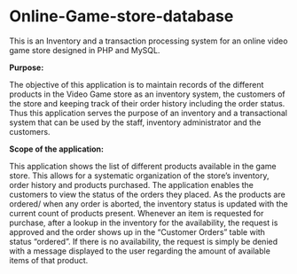 # Online-Game-store-database
This is an Inventory and a transaction processing system for an online video game store designed in PHP and MySQL.

**Purpose:**

The objective of this application is to maintain records of the different products in the Video Game store as an inventory system, the customers of the store and keeping track of their order history including the order status. Thus this application  serves the purpose of an inventory and a transactional system that can be used by the staff, inventory administrator and the customers.

**Scope of the application:**

This application shows the list of different products available in the game store. This allows for a systematic organization of the store’s inventory, order history and products purchased. The application enables the customers to view the status of the orders they placed. As the products are ordered/ when any order is aborted, the inventory status is updated with the current count of products present. 
Whenever an item is requested for purchase, after a lookup in the inventory for the availability, the request is approved and the order shows up in the “Customer Orders” table with status “ordered”. If there is no availability, the request is simply be denied with a message displayed to the user regarding the amount of available items of that product. 


